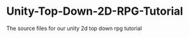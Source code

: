 Unity-Top-Down-2D-RPG-Tutorial
==============================

The source files for our unity 2d top down rpg tutorial
